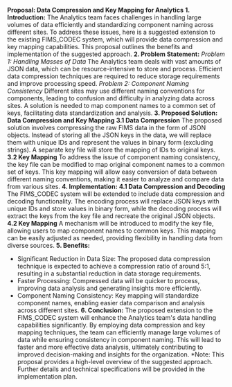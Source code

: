**Proposal: Data Compression and Key Mapping for Analytics**
**1. Introduction:**
The Analytics team faces challenges in handling large volumes of data efficiently and standardizing component naming across different sites. To address these issues, here is a suggested extension to the existing FIMS_CODEC system, which will provide data compression and key mapping capabilities. This proposal outlines the benefits and implementation of the suggested approach.
**2. Problem Statement:**
*Problem 1: Handling Masses of Data*
The Analytics team deals with vast amounts of JSON data, which can be resource-intensive to store and process. Efficient data compression techniques are required to reduce storage requirements and improve processing speed.
*Problem 2: Component Naming Consistency*
Different sites may use different naming conventions for components, leading to confusion and difficulty in analyzing data across sites. A solution is needed to map component names to a common set of keys, facilitating data standardization and analysis.
**3. Proposed Solution: Data Compression and Key Mapping**
**3.1 Data Compression**
The proposed solution involves compressing the raw FIMS data in the form of JSON objects. Instead of storing all the JSON keys in the data, we will replace them with unique IDs and represent the values in binary form (excluding strings). A separate key file will store the mapping of IDs to original keys.
**3.2 Key Mapping**
To address the issue of component naming consistency, the key file can be modified to map original component names to a common set of keys. This key mapping will allow easy conversion of data between different naming conventions, making it easier to analyze and compare data from various sites.
**4. Implementation:**
**4.1 Data Compression and Decoding**
The FIMS_CODEC system will be extended to include data compression and decoding functionality. The encoding process will replace JSON keys with unique IDs and store values in binary form, while the decoding process will extract the keys from the key file and recreate the original JSON objects.
**4.2 Key Mapping**
A mechanism will be introduced to modify the key file, allowing users to map component names to common keys. This mapping can be easily adjusted as needed, providing flexibility in handling data from diverse sources.
**5. Benefits:**
- Significant Reduction in Data Size: The proposed data compression technique is expected to achieve a compression ratio of around 5:1, resulting in a substantial reduction in data storage requirements.
- Faster Processing: Compressed data will be quicker to process, improving data analysis and generating insights more efficiently.
- Component Naming Consistency: Key mapping will standardize component names, enabling easier data comparison and analysis across different sites.
**6. Conclusion:**
The proposed extension to the FIMS_CODEC system will enhance the Analytics team's data handling capabilities significantly. By employing data compression and key mapping techniques, the team can efficiently manage large volumes of data while ensuring consistency in component naming. This will lead to faster and more effective data analysis, ultimately contributing to improved decision-making and insights for the organization.
*Note: This proposal provides a high-level overview of the suggested approach. Further details and technical specifications will be provided in the implementation plan.